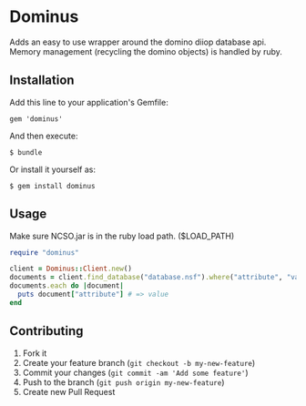 # Dominus

Adds an easy to use wrapper around the domino diiop database api.
Memory management (recycling the domino objects) is handled by ruby.

## Installation

Add this line to your application's Gemfile:

    gem 'dominus'

And then execute:

    $ bundle

Or install it yourself as:

    $ gem install dominus

## Usage

Make sure NCSO.jar is in the ruby load path. ($LOAD_PATH)

```ruby
require "dominus"

client = Dominus::Client.new()
documents = client.find_database("database.nsf").where("attribute", "value")
documents.each do |document|
  puts document["attribute"] # => value
end
```

## Contributing

1. Fork it
2. Create your feature branch (`git checkout -b my-new-feature`)
3. Commit your changes (`git commit -am 'Add some feature'`)
4. Push to the branch (`git push origin my-new-feature`)
5. Create new Pull Request
